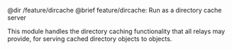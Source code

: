 @dir /feature/dircache
@brief feature/dircache: Run as a directory cache server

This module handles the directory caching functionality that all relays may
provide, for serving cached directory objects to objects.

